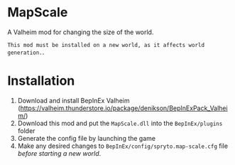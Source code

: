 # MapScale
A Valheim mod for changing the size of the world.

`This mod must be installed on a new world, as it affects world generation.`.

# Installation
1. Download and install BepInEx Valheim (https://valheim.thunderstore.io/package/denikson/BepInExPack_Valheim/)
2. Download this mod and put the `MapScale.dll` into the `BepInEx/plugins` folder
3. Generate the config file by launching the game
4. Make any desired changes to `BepInEx/config/spryto.map-scale.cfg` file _before starting a new world_.
